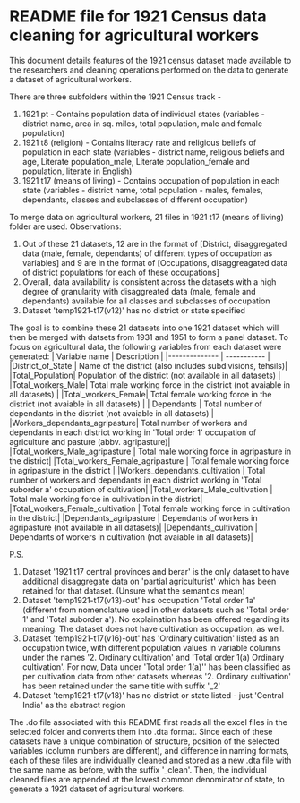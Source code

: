 # README file for 1921 Census data cleaning for agricultural workers

This document details features of the 1921 census dataset made available to the researchers and cleaning operations performed on the data to generate a dataset of agricultural workers.

There are three subfolders within the 1921 Census track - 
1. 1921 pt - Contains population data of individual states (variables - district name, area in sq. miles, total population, male and female population)
2. 1921 t8 (religion) - Contains literacy rate and religious beliefs of population in each state (variables - district name, religious beliefs and age, Literate population_male, Literate population_female and population, literate in English)
3. 1921 t17 (means of living) - Contains occupation of population in each state (variables - district name, total population - males, females, dependants, classes and subclasses of different occupation)

To merge data on agricultural workers, 21 files in 1921 t17 (means of living) folder are used.
Observations:
1. Out of these 21 datasets, 12 are in the format of [District, disaggregated data (male, female, dependants) of different types of occupation as variables] and 9 are in the format of [Occupations, disaggreagated data of district populations for each of these occupations]
2. Overall, data availability is consistent across the datasets with a high degree of granularity with disaggreated data (male, female and dependants) available for all classes and subclasses of occupation
3. Dataset 'temp1921-t17(v12)' has no district or state specified

The goal is to combine these 21 datasets into one 1921 dataset which will then be merged with datsets from 1931 and 1951 to form a panel dataset.
To focus on agricultural data, the following variables from each dataset were generated:
| Variable name | Description |
|-------------- | ----------- |
|District_of_State | Name of the district (also includes subdivisions, tehsils)|
|Total_Population| Population of the district (not available in all datasets) |
|Total_workers_Male| Total male working force in the district (not avaiable in all datasets) |
|Total_workers_Female| Total female working force in the district (not avaiable in all datasets)  |
| Dependants | Total number of dependants in the district (not avaiable in all datasets) |
|Workers_dependants_agripasture| Total number of workers and dependants in each district working in 'Total order 1' occupation of agriculture and pasture (abbv. agripasture)|
|Total_workers_Male_agripasture | Total male working force in agripasture in the district|
|Total_workers_Female_agripasture | Total female working force in agripasture in the district |
|Workers_dependants_cultivation | Total number of workers and dependants in each district working in 'Total suborder a' occupation of cultivation|
|Total_workers_Male_cultivation | Total male working force in cultivation in the district|
|Total_workers_Female_cultivation |  Total female working force in cultivation in the district|
|Dependants_agripasture | Dependants of workers in agripasture (not available in all datasets)|
|Dependants_cultivation | Dependants of workers in cultivation (not avaiable in all datasets)|

P.S. 
1. Dataset '1921 t17 central provinces and berar' is the only dataset to have additional disaggregate data on 'partial agriculturist' which has been retained for that dataset. (Unsure what the semantics mean)
2. Dataset 'temp1921-t17(v13)-out' has occupation 'Total order 1a' (different from nomenclature used in other datasets such as 'Total order 1' and 'Total suborder a'). No explaination has been offered regarding its meaning. The dataset does not have cultivation as occupation, as well. 
3. Dataset 'temp1921-t17(v16)-out' has 'Ordinary cultivation' listed as an occupation twice, with different population values in variable columns under the names '2. Ordinary cultivation' and 'Total order 1(a) Ordinary cultivation'. For now, Data under 'Total order 1(a)'' has been classified as per cultivation data from other datasets whereas '2. Ordinary cultivation' has been retained under the same title with suffix '_2'
4. Dataset 'temp1921-t17(v18)' has no district or state listed - just 'Central India' as the abstract region

The .do file associated with this README first reads all the excel files in the selected folder and converts them into .dta format. Since each of these datasets have a unique combination of structure, position of the selected variables (column numbers are different), and difference in naming formats, each of these files are individually cleaned and stored as a new .dta file with the same name as before, with the suffix '_clean'. Then, the individual cleaned files are appended at the lowest common denominator of state, to generate a 1921 dataset of agricultural workers. 

